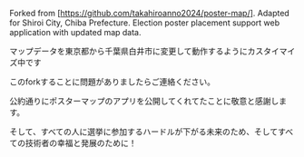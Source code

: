 Forked from [https://github.com/takahiroanno2024/poster-map/]. Adapted for Shiroi City, Chiba Prefecture. Election poster placement support web application with updated map data.

マップデータを東京都から千葉県白井市に変更して動作するようにカスタイマイズ中です

このforkすることに問題がありましたらご連絡ください。

公約通りにポスターマップのアプリを公開してくれてたことに敬意と感謝します。

そして、すべての人に選挙に参加するハードルが下がる未来のため、そしてすべての技術者の幸福と発展のために！

<!--
# poster-map
## アプリケーション概要
* 選挙の際にポスターを貼るべき看板の位置を登録し、自陣営のポスター貼付け状況を管理できるシステムです
* 2024年東京都知事選で安野たかひろ陣営が運用していたシステムをオープンソースとして公開可能な形に調整したものです
* 都知事選での運用の詳細は[こちらのnote記事](https://note.com/annotakahiro24/n/nb7c6d5d5f172)をご確認ください。

## ライセンスについて
* このプロジェクトは[GPL-3.0 license](https://github.com/takahiroanno2024/anno-ai-avatar?tab=GPL-3.0-1-ov-file)にて公開されています。
* ただし、自治体などの組織が利用する時、調整が必要な場合には個別にご相談ください。
* 相談する場合は takahiroanno2024@gmail.com にご連絡ください。

## コントリビュートについて
* プロジェクトへのコントリビュートの際には、[コントリビューターライセンス契約（CLA）](https://github.com/takahiroanno2024/poster-map/blob/main/CLA.md)への同意が必須となります。ご了承ください。


## 動作サンプル
https://anno-poster-map.netlify.app/

## サイトマップ
- `/`: トップページ（各ポスターマップへのメニュー）
- `/map`: ポスターマップ
    - `?block=BLOCKNAME` とパラメータを設定することで、特定の地区のみ表示可能
    - `23-city`, `23-east`, `23-west`, `tama-north`, `tama-south`, `tama-west`, `island`
- `/summary`: 市区町村ごとの完了率をヒートマップとして可視化したマップ
- `/vote`: 期日前投票所のみを表示したマップ

## 環境
- Google Spreadsheet / Google Apps Script
    - 掲示板の位置情報/貼り付け状況を管理するデータベースとして使用
    - Google Apps Script (GAS)を使用し、シート内のデータをCSVとしてWeb公開
- 定期実行サーバ
    - GASで公開したCSVを加工/集計してJSONを生成するのに使用
    - Pythonが使える環境 (Linux, macOS, WSL2等を推奨)
    - クラウド上のインスタンスでも、オンプレミスの物理マシンでもOK（重い処理はないのでRaspberry Piなどで良い）
- Netlify
    - https://anno-poster-map.netlify.app といったURLで、Webサービスを公開できる (基本的に無料で利用可能)
    - `netlify-cli`を使ってサーバーからNetlifyに`public/`ディレクトリを直接デプロイ

## 公開データ
- `data/arealist.json`: 市区町村名とそれに対応するID一覧 (JSON)
- `data/all.csv`: 全掲示板データ(CSV)
    - 取得元はGoogle Spreadsheet (Google Apps ScriptでCSVとしてWebに公開)
    - このCSVを各種スクリプトで加工することで、配信用のJSON(`all.json`, `summary.json`など)を生成している
    - 列
        - `area`: 地区名
        - `name`: 掲示板番号
        - `lat`: 緯度
        - `long`: 軽度
        - `status`: 0 (未), 1 (完了), 2 (異常), 3 (予約), 4 (要確認), 5 (異常対応中), 6 (削除)
        - `note`: 備考（ピンの吹き出しに表示される）
```csv
area,name,lat,long,status,note
北区,1-1,35.737156,139.757525,1,
北区,1-2,35.7347132,139.7590379,2,他候補貼り間違え
北区,1-3,35.7343472,139.7612792,0,
```
- `data/all.json`: 全掲示板データ(JSON)
- `data/summary.json`: 市区町村別の貼り付け完了率 (JSON)
- `data/summary_absolute.json`: 市区町村別の未貼り付け掲示板数（絶対数） (JSON)
- `data/vote_venue.json`: 期日前投票所位置データ (JSON)

## スクリプト
- `csv2json_small.py`: 元データのCSVをLeaflet用にJSONとして書き出す
- `summarize_progress.py`: 地域別/全体の完了率をJSONとして書き出す
- `summarize_progress_absolute.py`: 地域別/全体の未貼り付け掲示板数をJSONとして書き出す
- `main.sh`: 上記Pythonスクリプトを実行し、GitHubにデータをコミットし、Netlifyに公開する処理を一括で実行するシェルスクリプト (cronからの定期実行用)

```sh
# Download original CSV file
curl -sL "https://example.com/all.csv" > public/data/all.csv
# pip install -r requirements.txt
python csv2json_small.py <original_data.csv> <output_dir>
python summarize_progress.py <output_path>
```

```sh
# Run this regularly with cron
# If you're not in rush, you could run this on GitHub actions
bash path/to/tokyo2024-poster-map/main.sh
```

## 定期実行
`cron`でデータ更新を定期実行
```sh
# cronの設定を変更
crontab -e
```
```
# 5分ごとに定期実行する場合
*/5 * * * * path/to/tokyo2024-poster-map/main.sh
```

## 開発環境
ポスターマップの動作確認をする際は、ローカルでHTTPサーバを立ち上げる。
```sh
npx http-server
```

## 謝辞
本プロジェクトでは、以下のライブラリや公開データを使用させていただきました。この場を借りて開発者・コントリビューターの皆様に感謝申し上げます。
- [Leaflet](https://leafletjs.com/)
    - 地図上での可視化に使用
- [Bootstrap](https://getbootstrap.jp/)
    - トップページのメニューに使用 (CSSのみ)
- [Linked Open Addresses Japan](https://uedayou.net/loa/)
    - `/summary`ページで進捗を可視化する際に、各市区町村のポリゴンを利用
- [OpenStreetMap](https://www.openstreetmap.org/copyright), [国土地理院地図](https://maps.gsi.go.jp/development/ichiran.html), [Google Map](https://www.google.com/maps)
    - ベースマップとして利用

-->
